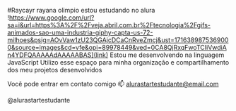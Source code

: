 #Raycayr
rayana olimpio
estou estudando no alura 
!https://www.google.com/url?sa=i&url=https%3A%2F%2Fveja.abril.com.br%2Ftecnologia%2Fgifs-animados-sao-uma-industria-giphy-capta-us-72-milhoes&psig=AOvVaw1zU23QGAjcDCaCnRveZmcj&ust=1716389875369000&source=images&cd=vfe&opi=89978449&ved=0CA8QjRxqFwoTCIiVwdiAn4YDFQAAAAAdAAAAABAS](link)
Estou me desenvolvendo na linguagem JavaScript
Utilizo esse espaço para minha organização e compartilhamento dos meu projetos desenvolvidos

Você pode entrar em contato comigo 📫
alurastartestudante@email.com

@alurastartestudante
